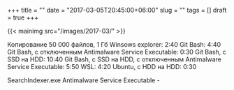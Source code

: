 +++
title = ""
date = "2017-03-05T20:45:00+06:00"
slug = ""
tags = []
draft = true
+++

{{< mainimg src="/images/2017-03/" >}}
<!--more-->

Копирование 50 000 файлов, 1 Гб
Winsows explorer: 2:40
Git Bash: 4:40
Git Bash, с отключенным Antimalware Service Executable: 0:30
Git Bash, с SSD на HDD: 10:40
Git Bash, с SSD на HDD, с отключенным Antimalware Service Executable: 5:50
WSL: 4:20
Ubuntu, с HDD на HDD: 0:30

SearchIndexer.exe
Antimalware Service Executable - 